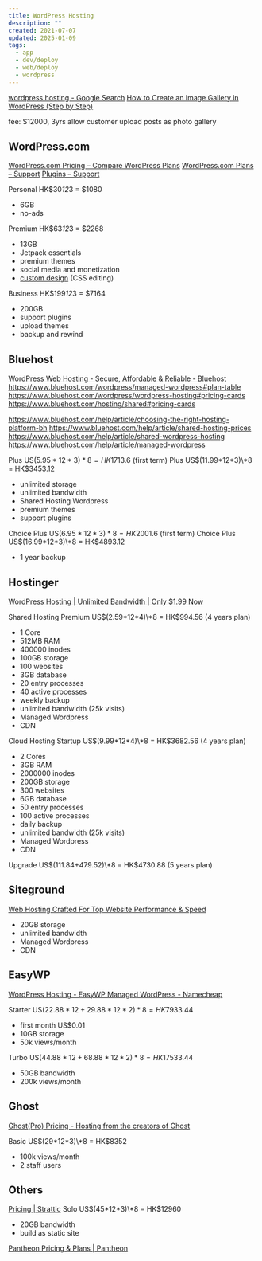 ```yaml
---
title: WordPress Hosting
description: ""
created: 2021-07-07
updated: 2025-01-09
tags:
  - app
  - dev/deploy
  - web/deploy
  - wordpress
---
```


[wordpress hosting - Google Search](https://www.google.com/search?q=+wordpress+hosting&ei=WLRhYOb0Bo_v-QbM8oLYCQ)
[How to Create an Image Gallery in WordPress (Step by Step)](https://www.wpbeginner.com/beginners-guide/how-to-create-an-image-gallery-in-wordpress/)

fee: \$12000, 3yrs
allow customer upload posts as photo gallery

## WordPress.com

[WordPress.com Pricing – Compare WordPress Plans](https://wordpress.com/pricing/)
[WordPress.com Plans – Support](https://wordpress.com/support/plan-features/)
[Plugins – Support](https://wordpress.com/support/plugins/)

Personal HK$30*12*3 = $1080

- 6GB
- no-ads

Premium HK$63*12*3 = $2268

- 13GB
- Jetpack essentials
- premium themes
- social media and monetization
- [custom design](https://wordpress.com/support/customizer/) (CSS editing)

Business HK$199*12*3 = $7164

- 200GB
- support plugins
- upload themes
- backup and rewind

## Bluehost

[WordPress Web Hosting - Secure, Affordable & Reliable - Bluehost](https://www.bluehost.com/wordpress/wordpress-hosting#pricing-cards)
https://www.bluehost.com/wordpress/managed-wordpress#plan-table
https://www.bluehost.com/wordpress/wordpress-hosting#pricing-cards
https://www.bluehost.com/hosting/shared#pricing-cards

https://www.bluehost.com/help/article/choosing-the-right-hosting-platform-bh
https://www.bluehost.com/help/article/shared-hosting-prices
https://www.bluehost.com/help/article/shared-wordpress-hosting
https://www.bluehost.com/help/article/managed-wordpress

Plus US$(5.95*12*3)*8 = HK$1713.6 (first term)
Plus US$(11.99*12*3)\*8 = HK$3453.12

- unlimited storage
- unlimited bandwidth
- Shared Hosting Wordpress
- premium themes
- support plugins

Choice Plus US$(6.95*12*3)*8 = HK$2001.6 (first term)
Choice Plus US$(16.99*12*3)\*8 = HK$4893.12

- 1 year backup

## Hostinger

[WordPress Hosting | Unlimited Bandwidth | Only $1.99 Now](https://www.hostinger.com/wordpress-hosting)

Shared Hosting Premium US$(2.59*12*4)\*8 = HK$994.56 (4 years plan)

- 1 Core
- 512MB RAM
- 400000 inodes
- 100GB storage
- 100 websites
- 3GB database
- 20 entry processes
- 40 active processes
- weekly backup
- unlimited bandwidth (25k visits)
- Managed Wordpress
- CDN

Cloud Hosting Startup US$(9.99*12*4)\*8 = HK$3682.56 (4 years plan)

- 2 Cores
- 3GB RAM
- 2000000 inodes
- 200GB storage
- 300 websites
- 6GB database
- 50 entry processes
- 100 active processes
- daily backup
- unlimited bandwidth (25k visits)
- Managed Wordpress
- CDN

Upgrade US$(111.84+479.52)\*8 = HK$4730.88 (5 years plan)

## Siteground

[Web Hosting Crafted For Top Website Performance & Speed](https://www.siteground.com/web-hosting.htm?afcode=ec1e10b20e9678c6432ac0a613e8e5a5&campaign=youtube)

- 20GB storage
- unlimited bandwidth
- Managed Wordpress
- CDN

## EasyWP

[WordPress Hosting - EasyWP Managed WordPress - Namecheap](https://www.namecheap.com/wordpress/)

Starter US$(22.88*12+29.88*12*2)*8 = HK$7933.44

- first month US\$0.01
- 10GB storage
- 50k views/month

Turbo US$(44.88*12+68.88*12*2)*8 = HK$17533.44

- 50GB bandwidth
- 200k views/month

## Ghost

[Ghost(Pro) Pricing - Hosting from the creators of Ghost](https://ghost.org/pricing/)

Basic US$(29*12*3)\*8 = HK$8352

- 100k views/month
- 2 staff users

## Others

[Pricing | Strattic](https://www.strattic.com/pricing/)
Solo US$(45*12*3)\*8 = HK$12960

- 20GB bandwidth
- build as static site

[Pantheon Pricing & Plans | Pantheon](https://pantheon.io/plans/pricing)
